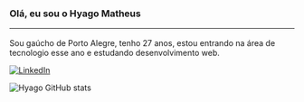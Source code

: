 ### Olá, eu sou o Hyago Matheus <hr>
Sou gaúcho de Porto Alegre, tenho 27 anos, estou entrando na área de tecnologio esse ano e estudando desenvolvimento web.


[![LinkedIn](https://img.shields.io/badge/LinkedIn-0077B5?style=for-the-badge&logo=linkedin&logoColor=white)](https://www.linkedin.com/in/hyagomtsr/)

![Hyago GitHub stats](https://github-readme-stats.vercel.app/api?username=hyagomtsr&show_icons=true&theme=radical)
